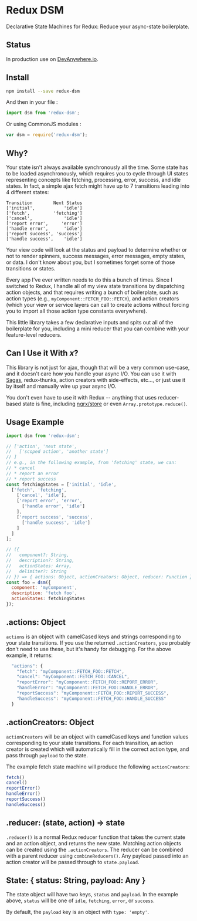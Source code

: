 # Redux DSM

Declarative State Machines for Redux: Reduce your async-state boilerplate.

## Status

In production use on [DevAnywhere.io](https://devanywhere.io).


## Install

```sh
npm install --save redux-dsm
```

And then in your file :

```js
import dsm from 'redux-dsm';
```

Or using CommonJS modules :

```js
var dsm = require('redux-dsm');
```


## Why?

Your state isn't always available synchronously all the time. Some state has to be loaded asynchronously, which requires you to cycle through UI states representing concepts like fetching, processing, error, success, and idle states. In fact, a simple ajax fetch might have up to 7 transitions leading into 4 different states:

```
Transition        Next Status
['initial',           'idle']
['fetch',         'fetching']
['cancel',            'idle']
['report error',     'error']
['handle error',      'idle']
['report success', 'success']
['handle success',    'idle']
```

Your view code will look at the status and payload to determine whether or not to render spinners, success messages, error messages, empty states, or data. I don't know about you, but I sometimes forget some of those transitions or states.

Every app I've ever written needs to do this a bunch of times. Since I switched to Redux, I handle all of my view state transitions by dispatching action objects, and that requires writing a bunch of boilerplate, such as action types (e.g., `myComponent::FETCH_FOO::FETCH`), and action creators (which your view or service layers can call to create actions without forcing you to import all those action type constants everywhere).

This little library takes a few declarative inputs and spits out all of the boilerplate for you, including a mini reducer that you can combine with your feature-level reducers.

## Can I Use it With *x*?

This library is not just for ajax, though that will be a very common use-case, and it doesn't care how you handle your async I/O. You can use it with [Sagas](https://github.com/yelouafi/redux-saga), redux-thunks, action creators with side-effects, etc..., or just use it by itself and manually wire up your async I/O.

You don't even have to use it with Redux -- anything that uses reducer-based state is fine, including [ngrx/store](https://github.com/ngrx/store) or even `Array.prototype.reduce()`.


## Usage Example

```js
import dsm from 'redux-dsm';

// ['action', 'next state',
//   ['scoped action', 'another state']
// ]
// e.g., in the following example, from 'fetching' state, we can:
// * cancel
// * report an error
// * report success
const fetchingStates = ['initial', 'idle',
  ['fetch', 'fetching',
    ['cancel', 'idle'],
    ['report error', 'error',
      ['handle error', 'idle']
    ],
    ['report success', 'success',
      ['handle success', 'idle']
    ]
  ]
];

// ({
//   component?: String,
//   description?: String,
//   actionStates: Array,
//   delimiter?: String
// }) => { actions: Object, actionCreators: Object, reducer: Function }
const foo = dsm({
  component: 'myComponent',
  description: 'fetch foo',
  actionStates: fetchingStates
});
```

## .actions: Object

`actions` is an object with camelCased keys and strings corresponding to your state transitions. If you use the returned `.actionCreators`, you probably don't need to use these, but it's handy for debugging. For the above example, it returns:

```js
  "actions": {
    "fetch": "myComponent::FETCH_FOO::FETCH",
    "cancel": "myComponent::FETCH_FOO::CANCEL",
    "reportError": "myComponent::FETCH_FOO::REPORT_ERROR",
    "handleError": "myComponent::FETCH_FOO::HANDLE_ERROR",
    "reportSuccess": "myComponent::FETCH_FOO::REPORT_SUCCESS",
    "handleSuccess": "myComponent::FETCH_FOO::HANDLE_SUCCESS"
  }
```

## .actionCreators: Object

`actionCreators` will be an object with camelCased keys and function values corresponding to your state transitions. For each transition, an action creator is created which will automatically fill in the correct action type, and pass through `payload` to the state.

The example fetch state machine will produce the following `actionCreators`:

```js
fetch()
cancel()
reportError()
handleError()
reportSuccess()
handleSuccess()
```

## .reducer: (state, action) => state

`.reducer()` is a normal Redux reducer function that takes the current state and an action object, and returns the new state. Matching action objects can be created using the `.actionCreators`. The reducer can be combined with a parent reducer using `combineReducers()`. Any payload passed into an action creator will be passed through to `state.payload`.

## State: { status: String, payload: Any }

The state object will have two keys, `status` and `payload`. In the example above, `status` will be one of `idle`, `fetching`, `error`, or `success`.

By default, the `payload` key is an object with `type: 'empty'`.
